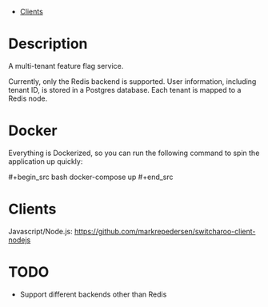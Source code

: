 - [Clients](#clients)

# Description
A multi-tenant feature flag service.

Currently, only the Redis backend is supported.
User information, including tenant ID, is stored in a Postgres database. Each tenant is mapped to a Redis node.

# Docker
Everything is Dockerized, so you can run the following command to spin the application up quickly:

#+begin_src bash
docker-compose up
#+end_src

# Clients
Javascript/Node.js: https://github.com/markrepedersen/switcharoo-client-nodejs

# TODO
- Support different backends other than Redis
